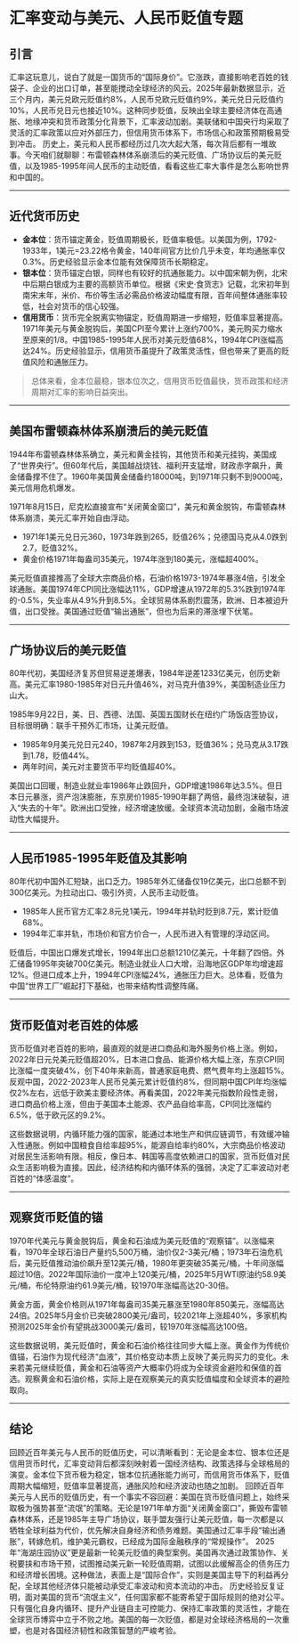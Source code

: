 # 汇率变动与美元、人民币贬值专题

## 引言

汇率这玩意儿，说白了就是一国货币的“国际身价”。它涨跌，直接影响老百姓的钱袋子、企业的出口订单，甚至能搅动全球经济的风云。2025年最新数据显示，近三个月内，美元兑欧元贬值约8%，人民币兑欧元贬值约9%，美元兑日元贬值约10%，人民币兑日元也接近10%。这种同步贬值，反映出全球主要经济体在高通胀、地缘冲突和货币政策分化背景下，汇率波动加剧。美联储和中国央行均采取了灵活的汇率政策以应对外部压力，但信用货币体系下，市场信心和政策预期极易受到冲击。
历史上，美元和人民币都经历过几次大起大落，每次背后都有一堆故事。今天咱们就聊聊：布雷顿森林体系崩溃后的美元贬值、广场协议后的美元贬值，以及1985-1995年间人民币的主动贬值，看看这些汇率大事件是怎么影响世界和中国的。

---

## 近代货币历史

- **金本位**：货币锚定黄金，贬值周期极长，贬值率极低。以美国为例，1792-1933年，1美元=23.22格令黄金，140年间官方比价几乎未变，年均通胀率仅0.3%。历史经验显示金本位能有效保障货币长期稳定。
- **银本位**：货币锚定白银，同样也有较好的抗通胀能力。以中国宋朝为例，北宋中后期白银成为主要的高额货币单位。根据《宋史·食货志》记载，北宋初年到南宋末年，米价、布价等生活必需品价格波动幅度有限，百年间整体通胀率较低，社会对货币的信心较强。
- **信用货币**：货币完全脱离实物锚定，贬值周期进一步缩短，贬值率显著提高。1971年美元与黄金脱钩后，美国CPI至今累计上涨约700%，美元购买力缩水至原来的1/8。中国1985-1995年人民币对美元贬值68%，1994年CPI涨幅高达24%。历史经验显示，信用货币虽提升了政策灵活性，但也带来了更高的贬值风险和通胀压力。

> 总体来看，金本位最稳，银本位次之，信用货币贬值最快，货币政策和经济周期对汇率的影响日益突出。

---

## 美国布雷顿森林体系崩溃后的美元贬值

1944年布雷顿森林体系确立，美元和黄金挂钩，其他货币和美元挂钩，美国成了“世界央行”。但60年代后，美国越战烧钱、福利开支猛增，财政赤字飙升，黄金储备撑不住了。1960年美国黄金储备约18000吨，到1971年只剩不到9000吨，美元信用危机爆发。

1971年8月15日，尼克松直接宣布“关闭黄金窗口”，美元和黄金脱钩，布雷顿森林体系崩溃，美元汇率开始自由浮动。

- 1971年1美元兑日元360，1973年跌到265，贬值26%；兑德国马克从4.0跌到2.7，贬值32%。
- 黄金价格1971年每盎司35美元，1974年涨到180美元，涨幅超400%。

美元贬值直接推高了全球大宗商品价格，石油价格1973-1974年暴涨4倍，引发全球通胀。美国1974年CPI同比涨幅达11%，GDP增速从1972年的5.3%跌到1974年的-0.5%，失业率从4.9%升到8.5%。全球贸易体系剧烈震荡，欧洲、日本被迫升值，出口受挫。美国通过贬值“输出通胀”，但也为后来的滞涨埋下伏笔。

---

## 广场协议后的美元贬值

80年代初，美国经济复苏但贸易逆差爆表，1984年逆差1233亿美元，创历史新高。美元汇率1980-1985年对日元升值46%，对马克升值39%，美国制造业压力山大。

1985年9月22日，美、日、西德、法国、英国五国财长在纽约广场饭店签协议，目标很明确：联手干预外汇市场，让美元贬值。

- 1985年9月美元兑日元240，1987年2月跌到153，贬值36%；兑马克从3.17跌到1.78，贬值44%。
- 两年时间，美元对主要货币平均贬值超40%。

美国出口回暖，制造业就业率1986年止跌回升，GDP增速1986年达3.5%。但日本日元暴涨，资产泡沫膨胀，东京房价1985-1990年翻了两倍，最终泡沫破裂，进入“失去的十年”。欧洲出口受挫，经济增速放缓。全球资本流动加剧，金融市场波动性大幅提升。

---

## 人民币1985-1995年贬值及其影响

80年代初中国外汇短缺，出口乏力。1985年外汇储备仅19亿美元，出口总额不到300亿美元。为拉动出口、吸引外资，人民币主动贬值。

- 1985年人民币官方汇率2.8元兑1美元，1994年并轨时贬到8.7元，累计贬值68%。
- 1994年汇率并轨，市场价和官方价合一，人民币进入有管理的浮动区间。

贬值后，中国出口爆发式增长，1994年出口总额1210亿美元，十年翻了四倍。外汇储备1995年突破700亿美元。制造业就业人口大增，沿海地区GDP年均增速超12%。但进口成本上升，1994年CPI涨幅24%，通胀压力巨大。总体看，贬值为中国“世界工厂”崛起打下基础，也带来结构性调整阵痛。

---

## 货币贬值对老百姓的体感

货币贬值对老百姓的影响，最直观的就是进口商品和海外服务价格上涨。例如，2022年日元兑美元贬值超20%，日本进口食品、能源价格大幅上涨，东京CPI同比涨幅一度突破4%，创下40年来新高，普通家庭电费、燃气费年均上涨超15%。反观中国，2022-2023年人民币兑美元累计贬值约8%，但同期中国CPI年均涨幅仅2%左右，远低于欧美主要经济体。再看美国，2022年美元指数阶段性走弱，进口商品价格上涨，但由于美国本土能源、农产品自给率高，CPI同比涨幅约6.5%，低于欧元区的9.2%。

这些数据说明，内循环能力强的国家，能通过本地生产和供应链调节，有效缓冲输入性通胀。例如中国粮食自给率超95%，能源自给率约80%，大宗商品价格波动对居民生活影响有限。相反，像日本、韩国等高度依赖进口的国家，货币贬值对民众生活影响极为直接。因此，经济结构和内循环体系的强弱，决定了汇率波动对老百姓的“体感温度”。

---

## 观察货币贬值的锚

1970年代美元与黄金脱钩后，黄金和石油成为美元贬值的“观察锚”。以涨幅来看，1970年全球石油日产量约5,500万桶，油价仅2-3美元/桶；1973年石油危机后，美元贬值推动油价飙升至12美元/桶，1980年更突破35美元/桶，十年间涨幅超过10倍。2022年国际油价一度冲上120美元/桶，2025年5月WTI原油约58.9美元/桶，布伦特原油约61.9美元/桶，较1970年涨幅高达20-30倍。

黄金方面，黄金价格则从1971年每盎司35美元暴涨至1980年850美元，涨幅高达24倍。2025年5月金价已突破2800美元/盎司，较2021年上涨超40%，多家机构预测2025年金价有望挑战3000美元/盎司，较1970年涨幅高达100倍。

这些数据说明，美元贬值时，黄金和石油价格往往同步大幅上涨。黄金作为传统价值锚，石油作为现代经济“血液”，其价格变动本质上反映了美元购买力的变化。未来若美元继续贬值，黄金和石油等资产大概率仍将成为全球资金避险和保值的首选。观察黄金和石油价格，实际上是在观察美元的真实贬值幅度和全球资本的避险取向。

---

## 结论

回顾近百年美元与人民币的贬值历史，可以清晰看到：无论是金本位、银本位还是信用货币时代，汇率变动背后都深刻映射着一国经济结构、政策选择与全球格局的演变。金本位下货币极为稳定，银本位抗通胀能力尚可，而信用货币体系下，贬值周期大幅缩短，贬值率显著提高，通胀风险和经济波动也随之加剧。
回顾近百年美元与人民币的贬值历史，有一个事实不容回避：美国在货币贬值问题上，始终采取极为强势甚至“流氓”的策略。无论是1971年单方面“关闭黄金窗口”，撕毁布雷顿森林体系，还是1985年主导广场协议，联手盟友强行让美元贬值，每一次都是以牺牲全球利益为代价，优先解决自身经济和债务难题。美国通过汇率手段“输出通胀”，转嫁危机，维护美元霸权，已经成为国际金融秩序的“常规操作”。
2025年“海湖庄园协议”更是最新一轮美元贬值的典型案例。美国再次通过政策协作、关税要挟和市场干预，试图推动美元新一轮贬值周期，试图以此缓解高企的债务压力和经济增长困境。这种做法，表面上是“国际合作”，实则是美国主导下的利益再分配，全球其他经济体只能被动承受汇率波动和资本流动的冲击。
历史经验反复证明，面对美国的货币“流氓主义”，任何国家都不能寄希望于国际规则的绝对公平。只有强化自身内循环、提升产业链自主可控能力、保持汇率政策的灵活性，才能在全球货币博弈中立于不败之地。美国的每一次贬值，都是对全球经济格局的一次重塑，也是对各国经济韧性和政策智慧的严峻考验。